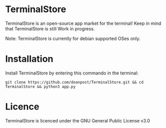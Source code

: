 # TerminalStore
TerminalStore is an open-source app market for the terminal!
Keep in mind that TerminalStore is still Work in progress.

Note: TerminalStore is currently for debian supported OSes only.

# Installation
Install TerminalStore by entering this commando in the terminal:
```
git clone https://github.com/deanpost/TerminalStore.git && cd TerminalStore && python3 app.py
```
# Licence
TerminalStore is licenced under the GNU General Public License v3.0
